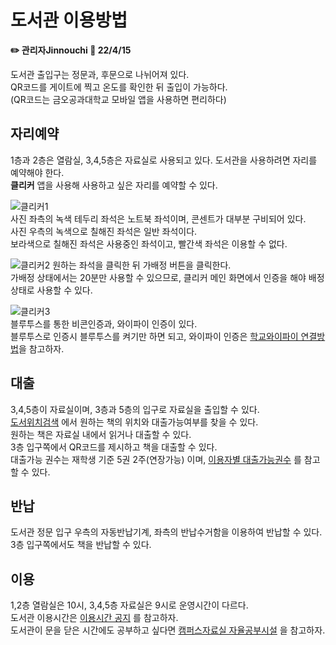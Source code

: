 # 도서관 이용방법

**✏️ 관리자Jinnouchi 📃 22/4/15**

도서관 출입구는 정문과, 후문으로 나뉘어져 있다.  
QR코드를 게이트에 찍고 온도를 확인한 뒤 출입이 가능하다.  
(QR코드는 금오공과대학교 모바일 앱을 사용하면 편리하다)  

## 자리예약
1층과 2층은 열람실, 3,4,5층은 자료실로 사용되고 있다.
도서관을 사용하려면 자리를 예약해야 한다.  
**클리커** 앱을 사용해 사용하고 싶은 자리를 예약할 수 있다.

![클리커1](https://user-images.githubusercontent.com/102960326/163458318-d0d51c77-f9bd-47d7-8712-480b2315a9ca.jpg)  
사진 좌측의 녹색 테두리 좌석은 노트북 좌석이며, 콘센트가 대부분 구비되어 있다.  
사진 우측의 녹색으로 칠해진 좌석은 일반 좌석이다.  
보라색으로 칠해진 좌석은 사용중인 좌석이고, 빨간색 좌석은 이용할 수 없다.  

![클리커2](https://user-images.githubusercontent.com/102960326/163452007-d8d52833-000d-4260-b540-002fa800c6f8.jpg)
원하는 좌석을 클릭한 뒤 가배정 버튼을 클릭한다.  
가배정 상태에서는 20분만 사용할 수 있으므로, 클리커 메인 화면에서 인증을 해야 배정 상태로 사용할 수 있다.  

![클리커3](https://user-images.githubusercontent.com/102960326/163452975-0c7971e3-7249-4c0f-8559-116c8adfdc69.jpg)  
블루투스를 통한 비콘인증과, 와이파이 인증이 있다.  
블루투스로 인증시 블루투스를 켜기만 하면 되고, 와이파이 인증은 [학교와이파이 연결방법]()을 참고하자.  

## 대출
3,4,5층이 자료실이며, 3층과 5층의 입구로 자료실을 출입할 수 있다.  
[도서위치검색](https://library.kumoh.ac.kr/#/total-search) 에서 원하는 책의 위치와 대출가능여부를 찾을 수 있다.  
원하는 책은 자료실 내에서 읽거나 대출할 수 있다.  
3층 입구쪽에서 QR코드를 제시하고 책을 대출할 수 있다.  
대출가능 권수는 재학생 기준 5권 2주(연장가능) 이며, [이용자별 대출가능권수](https://library.kumoh.ac.kr/#/guide/service/users) 를 참고할 수 있다.

## 반납
도서관 정문 입구 우측의 자동반납기계, 좌측의 반납수거함을 이용하여 반납할 수 있다.  
3층 입구쪽에서도 책을 반납할 수 있다.  

## 이용
1,2층 열람실은 10시, 3,4,5층 자료실은 9시로 운영시간이 다르다.  
도서관 이용시간은 [이용시간 공지](https://library.kumoh.ac.kr/#/guide/facility/hours) 를 참고하자.  
도서관이 문을 닫은 시간에도 공부하고 싶다면 [캠퍼스자료실 자율공부시설](https://github.com/Htmla69/Kumoh_In7/blob/main/Pages/Information.md#-%EA%B3%B5%EB%B6%80) 을 참고하자.
